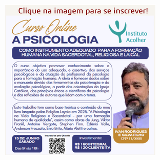 <div class="z-depth-3" style="width: fit-content; margin: 0 auto">

[![Curso Online: A Psicologia](/img/capa-2024-06-15.png)](https://forms.gle/Xs2pZXB8wiaawrHf7)

</div>
